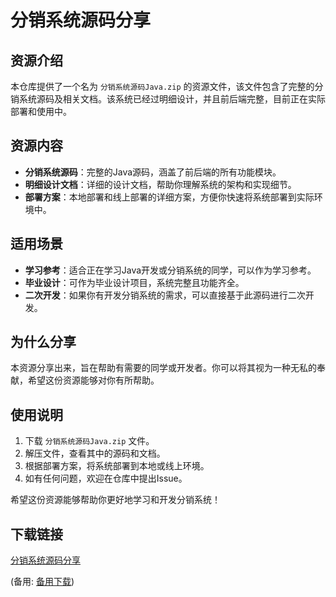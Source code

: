 # 分销系统源码分享

## 资源介绍

本仓库提供了一个名为 `分销系统源码Java.zip` 的资源文件，该文件包含了完整的分销系统源码及相关文档。该系统已经过明细设计，并且前后端完整，目前正在实际部署和使用中。

## 资源内容

- **分销系统源码**：完整的Java源码，涵盖了前后端的所有功能模块。
- **明细设计文档**：详细的设计文档，帮助你理解系统的架构和实现细节。
- **部署方案**：本地部署和线上部署的详细方案，方便你快速将系统部署到实际环境中。

## 适用场景

- **学习参考**：适合正在学习Java开发或分销系统的同学，可以作为学习参考。
- **毕业设计**：可作为毕业设计项目，系统完整且功能齐全。
- **二次开发**：如果你有开发分销系统的需求，可以直接基于此源码进行二次开发。

## 为什么分享

本资源分享出来，旨在帮助有需要的同学或开发者。你可以将其视为一种无私的奉献，希望这份资源能够对你有所帮助。

## 使用说明

1. 下载 `分销系统源码Java.zip` 文件。
2. 解压文件，查看其中的源码和文档。
3. 根据部署方案，将系统部署到本地或线上环境。
4. 如有任何问题，欢迎在仓库中提出Issue。

希望这份资源能够帮助你更好地学习和开发分销系统！

## 下载链接
[分销系统源码分享](https://pan.quark.cn/s/85cabbf4db9f) 

(备用: [备用下载](https://pan.baidu.com/s/1-8u7y_pNpTkV0pHxy_NHsw?pwd=1234))

